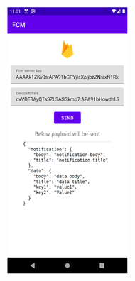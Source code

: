 <img src="https://github.com/chichi289/FCM/blob/master/screenshot/1.png" width="270" height="600" />